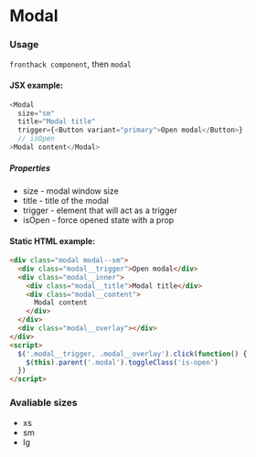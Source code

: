 # Modal

### Usage

`fronthack component`, then `modal`

#### JSX example:

```js
<Modal
  size="sm"
  title="Modal title"
  trigger={<Button variant="primary">Open modal</Button>}
  // isOpen
>Modal content</Modal>
```

##### Properties

* size - modal window size
* title - title of the modal
* trigger - element that will act as a trigger
* isOpen - force opened state with a prop


#### Static HTML example:

```html
<div class="modal modal--sm">
  <div class="modal__trigger">Open modal</div>
  <div class="modal__inner">
    <div class="modal__title">Modal title</div>
    <div class="modal__content">
      Modal content
    </div>
  </div>
  <div class="modal__overlay"></div>
</div>
<script>
  $('.modal__trigger, .modal__overlay').click(function() {
    $(this).parent('.modal').toggleClass('is-open')
  })
</script>
```

### Avaliable sizes

* xs
* sm
* lg
